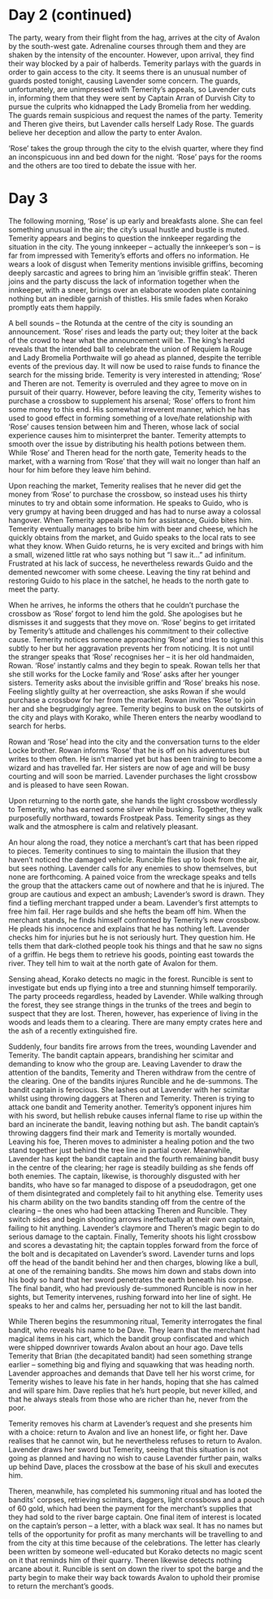 # Day 2 (continued)

The party, weary from their flight from the hag, arrives at the city of Avalon by the south-west gate. Adrenaline courses through them and they are shaken by the intensity of the encounter. However, upon arrival, they find their way blocked by a pair of halberds. Temerity parlays with the guards in order to gain access to the city. It seems there is an unusual number of guards posted tonight, causing Lavender some concern. The guards, unfortunately, are unimpressed with Temerity’s appeals, so Lavender cuts in, informing them that they were sent by Captain Arran of Durvish City to pursue the culprits who kidnapped the Lady Bromelia from her wedding. The guards remain suspicious and request the names of the party. Temerity and Theren give theirs, but Lavender calls herself Lady Rose. The guards believe her deception and allow the party to enter Avalon.

‘Rose’ takes the group through the city to the elvish quarter, where they find an inconspicuous inn and bed down for the night. ‘Rose’ pays for the rooms and the others are too tired to debate the issue with her.

# Day 3

The following morning, ‘Rose’ is up early and breakfasts alone. She can feel something unusual in the air; the city’s usual hustle and bustle is muted. Temerity appears and begins to question the innkeeper regarding the situation in the city. The young innkeeper – actually the innkeeper’s son – is far from impressed with Temerity’s efforts and offers no information. He wears a look of disgust when Temerity mentions invisible griffins, becoming deeply sarcastic and agrees to bring him an ‘invisible griffin steak’. Theren joins and the party discuss the lack of information together when the innkeeper, with a sneer, brings over an elaborate wooden plate containing nothing but an inedible garnish of thistles. His smile fades when Korako promptly eats them happily.

A bell sounds – the Rotunda at the centre of the city is sounding an announcement. ‘Rose’ rises and leads the party out; they loiter at the back of the crowd to hear what the announcement will be. The king’s herald reveals that the intended ball to celebrate the union of Requiem la Rouge and Lady Bromelia Porthwaite will go ahead as planned, despite the terrible events of the previous day. It will now be used to raise funds to finance the search for the missing bride. Temerity is very interested in attending; ‘Rose’ and Theren are not. Temerity is overruled and they agree to move on in pursuit of their quarry. However, before leaving the city, Temerity wishes to purchase a crossbow to supplement his arsenal; ‘Rose’ offers to front him some money to this end. His somewhat irreverent manner, which he has used to good effect in forming something of a love/hate relationship with ‘Rose’ causes tension between him and Theren, whose lack of social experience causes him to misinterpret the banter. Temerity attempts to smooth over the issue by distributing his health potions between them. While ‘Rose’ and Theren head for the north gate, Temerity heads to the market, with a warning from ‘Rose’ that they will wait no longer than half an hour for him before they leave him behind.

Upon reaching the market, Temerity realises that he never did get the money from ‘Rose’ to purchase the crossbow, so instead uses his thirty minutes to try and obtain some information. He speaks to Guido, who is very grumpy at having been drugged and has had to nurse away a colossal hangover. When Temerity appeals to him for assistance, Guido bites him. Temerity eventually manages to bribe him with beer and cheese, which he quickly obtains from the market, and Guido speaks to the local rats to see what they know. When Guido returns, he is very excited and brings with him a small, wizened little rat who says nothing but “I saw it…” ad infinitum. Frustrated at his lack of success, he nevertheless rewards Guido and the demented newcomer with some cheese. Leaving the tiny rat behind and restoring Guido to his place in the satchel, he heads to the north gate to meet the party.

When he arrives, he informs the others that he couldn’t purchase the crossbow as ‘Rose’ forgot to lend him the gold. She apologises but he dismisses it and suggests that they move on. ‘Rose’ begins to get irritated by Temerity’s attitude and challenges his commitment to their collective cause. Temerity notices someone approaching ‘Rose’ and tries to signal this subtly to her but her aggravation prevents her from noticing. It is not until the stranger speaks that ‘Rose’ recognises her – it is her old handmaiden, Rowan. ‘Rose’ instantly calms and they begin to speak. Rowan tells her that she still works for the Locke family and ‘Rose’ asks after her younger sisters. Temerity asks about the invisible griffin and ‘Rose’ breaks his nose. Feeling slightly guilty at her overreaction, she asks Rowan if she would purchase a crossbow for her from the market. Rowan invites ‘Rose’ to join her and she begrudgingly agree. Temerity begins to busk on the outskirts of the city and plays with Korako, while Theren enters the nearby woodland to search for herbs.

Rowan and ‘Rose’ head into the city and the conversation turns to the elder Locke brother. Rowan informs ‘Rose’ that he is off on his adventures but writes to them often. He isn’t married yet but has been training to become a wizard and has travelled far. Her sisters are now of age and will be busy courting and will soon be married. Lavender purchases the light crossbow and is pleased to have seen Rowan.

Upon returning to the north gate, she hands the light crossbow wordlessly to Temerity, who has earned some silver while busking. Together, they walk purposefully northward, towards Frostpeak Pass. Temerity sings as they walk and the atmosphere is calm and relatively pleasant.

An hour along the road, they notice a merchant’s cart that has been ripped to pieces. Temerity continues to sing to maintain the illusion that they haven’t noticed the damaged vehicle. Runcible flies up to look from the air, but sees nothing. Lavender calls for any enemies to show themselves, but none are forthcoming. A pained voice from the wreckage speaks and tells the group that the attackers came out of nowhere and that he is injured. The group are cautious and expect an ambush; Lavender’s sword is drawn. They find a tiefling merchant trapped under a beam. Lavender’s first attempts to free him fail. Her rage builds and she hefts the beam off him. When the merchant stands, he finds himself confronted by Temerity’s new crossbow. He pleads his innocence and explains that he has nothing left. Lavender checks him for injuries but he is not seriously hurt. They question him. He tells them that dark-clothed people took his things and that he saw no signs of a griffin. He begs them to retrieve his goods, pointing east towards the river. They tell him to wait at the north gate of Avalon for them.

Sensing ahead, Korako detects no magic in the forest. Runcible is sent to investigate but ends up flying into a tree and stunning himself temporarily. The party proceeds regardless, headed by Lavender. While walking through the forest, they see strange things in the trunks of the trees and begin to suspect that they are lost. Theren, however, has experience of living in the woods and leads them to a clearing. There are many empty crates here and the ash of a recently extinguished fire.

Suddenly, four bandits fire arrows from the trees, wounding Lavender and Temerity. The bandit captain appears, brandishing her scimitar and demanding to know who the group are. Leaving Lavender to draw the attention of the bandits, Temerity and Theren withdraw from the centre of the clearing. One of the bandits injures Runcible and he de-summons. The bandit captain is ferocious. She lashes out at Lavender with her scimitar whilst using throwing daggers at Theren and Temerity. Theren is trying to attack one bandit and Temerity another. Temerity’s opponent injures him with his sword, but hellish rebuke causes infernal flame to rise up within the bard an incinerate the bandit, leaving nothing but ash. The bandit captain’s throwing daggers find their mark and Temerity is mortally wounded. Leaving his foe, Theren moves to administer a healing potion and the two stand together just behind the tree line in partial cover. Meanwhile, Lavender has kept the bandit captain and the fourth remaining bandit busy in the centre of the clearing; her rage is steadily building as she fends off both enemies. The captain, likewise, is thoroughly disgusted with her bandits, who have so far managed to dispose of a pseudodragon, get one of them disintegrated and completely fail to hit anything else. Temerity uses his charm ability on the two bandits standing off from the centre of the clearing – the ones who had been attacking Theren and Runcible. They switch sides and begin shooting arrows ineffectually at their own captain, failing to hit anything. Lavender’s claymore and Theren’s magic begin to do serious damage to the captain. Finally, Temerity shoots his light crossbow and scores a devastating hit; the captain topples forward from the force of the bolt and is decapitated on Lavender’s sword. Lavender turns and lops off the head of the bandit behind her and then charges, blowing like a bull, at one of the remaining bandits. She mows him down and stabs down into his body so hard that her sword penetrates the earth beneath his corpse. The final bandit, who had previously de-summoned Runcible is now in her sights, but Temerity intervenes, rushing forward into her line of sight. He speaks to her and calms her, persuading her not to kill the last bandit.

While Theren begins the resummoning ritual, Temerity interrogates the final bandit, who reveals his name to be Dave. They learn that the merchant had magical items in his cart, which the bandit group confiscated and which were shipped downriver towards Avalon about an hour ago. Dave tells Temerity that Brian (the decapitated bandit) had seen something strange earlier – something big and flying and squawking that was heading north. Lavender approaches and demands that Dave tell her his worst crime, for Temerity wishes to leave his fate in her hands, hoping that she has calmed and will spare him. Dave replies that he’s hurt people, but never killed, and that he always steals from those who are richer than he, never from the poor.

Temerity removes his charm at Lavender’s request and she presents him with a choice: return to Avalon and live an honest life, or fight her. Dave realises that he cannot win, but he nevertheless refuses to return to Avalon. Lavender draws her sword but Temerity, seeing that this situation is not going as planned and having no wish to cause Lavender further pain, walks up behind Dave, places the crossbow at the base of his skull and executes him.

Theren, meanwhile, has completed his summoning ritual and has looted the bandits’ corpses, retrieving scimitars, daggers, light crossbows and a pouch of 60 gold, which had been the payment for the merchant’s supplies that they had sold to the river barge captain. One final item of interest is located on the captain’s person – a letter, with a black wax seal. It has no names but tells of the opportunity for profit as many merchants will be travelling to and from the city at this time because of the celebrations. The letter has clearly been written by someone well-educated but Korako detects no magic scent on it that reminds him of their quarry. Theren likewise detects nothing arcane about it. Runcible is sent on down the river to spot the barge and the party begin to make their way back towards Avalon to uphold their promise to return the merchant’s goods.